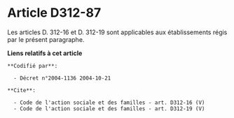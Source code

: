 # Article D312-87

Les articles D. 312-16 et D. 312-19 sont applicables aux établissements régis par le présent paragraphe.

**Liens relatifs à cet article**

	**Codifié par**:

	  - Décret n°2004-1136 2004-10-21

	**Cite**:

	  - Code de l'action sociale et des familles - art. D312-16 (V)
	  - Code de l'action sociale et des familles - art. D312-19 (V)

